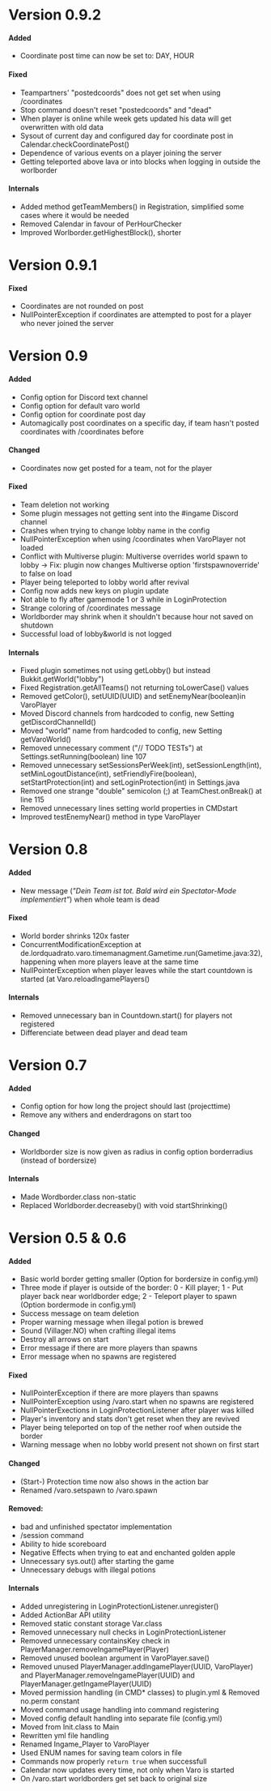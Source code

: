 # Version 0.9.2

#### Added
- Coordinate post time can now be set to: DAY, HOUR

#### Fixed
- Teampartners' "postedcoords" does not get set when using /coordinates
- Stop command doesn't reset "postedcoords" and "dead"
- When player is online while week gets updated his data will get overwritten with old data
- Sysout of current day and configured day for coordinate post in Calendar.checkCoordinatePost()
- Dependence of various events on a player joining the server
- Getting teleported above lava or into blocks when logging in outside the worlborder

#### Internals
- Added method getTeamMembers() in Registration, simplified some cases where it would be needed
- Removed Calendar in favour of PerHourChecker
- Improved Worlborder.getHighestBlock(), shorter


# Version 0.9.1

#### Fixed
- Coordinates are not rounded on post
- NullPointerException if coordinates are attempted to post for a player who never joined the server


# Version 0.9

#### Added
- Config option for Discord text channel
- Config option for default varo world
- Config option for coordinate post day
- Automagically post coordinates on a specific day, if team hasn't posted coordinates with /coordinates before

#### Changed
- Coordinates now get posted for a team, not for the player

#### Fixed
- Team deletion not working
- Some plugin messages not getting sent into the #ingame Discord channel
- Crashes when trying to change lobby name in the config
- NullPointerException when using /coordinates when VaroPlayer not loaded
- Conflict with Multiverse plugin: Multiverse overrides world spawn to lobby -> Fix: plugin now changes Multiverse option 'firstspawnoverride' to false on load
- Player being teleported to lobby world after revival
- Config now adds new keys on plugin update
- Not able to fly after gamemode 1 or 3 while in LoginProtection
- Strange coloring of /coordinates message
- Worldborder may shrink when it shouldn't because hour not saved on shutdown
- Successful load of lobby&world is not logged

#### Internals
- Fixed plugin sometimes not using getLobby() but instead Bukkit.getWorld("lobby")
- Fixed Registration.getAllTeams() not returning toLowerCase() values
- Removed getColor(), setUUID(UUID) and setEnemyNear(boolean)in VaroPlayer
- Moved Discord channels from hardcoded to config, new Setting getDiscordChannelId()
- Moved "world" name from hardcoded to config, new Setting getVaroWorld()
- Removed unnecessary comment ("// TODO TESTs") at Settings.setRunning(boolean) line 107
- Removed unnecessary setSessionsPerWeek(int), setSessionLength(int), setMinLogoutDistance(int), setFriendlyFire(boolean), setStartProtection(int) and setLoginProtection(int) in Settings.java
- Removed one strange "double" semicolon (;) at TeamChest.onBreak() at line 115
- Removed unnecessary lines setting world properties in CMDstart
- Improved testEnemyNear() method in type VaroPlayer


# Version 0.8

#### Added
- New message (_"Dein Team ist tot. Bald wird ein Spectator-Mode implementiert"_) when whole team is dead

#### Fixed
- World border shrinks 120x faster
- ConcurrentModificationException at de.lordquadrato.varo.timemanagment.Gametime.run(Gametime.java:32), happening when more players leave at the same time
- NullPointerException when player leaves while the start countdown is started (at Varo.reloadIngamePlayers()

#### Internals
- Removed unnecessary ban in Countdown.start() for players not registered
- Differenciate between dead player and dead team


# Version 0.7

#### Added
- Config option for how long the project should last (projecttime)
- Remove any withers and enderdragons on start too

#### Changed
- Worldborder size is now given as radius in config option borderradius (instead of bordersize)

#### Internals
- Made Wordborder.class non-static
- Replaced Worldborder.decreaseby() with void startShrinking()


# Version 0.5 & 0.6

#### Added
- Basic world border getting smaller (Option for bordersize in config.yml)
- Three mode if player is outside of the border: 0 - Kill player; 1 - Put player back near worldborder edge; 2 - Teleport player to spawn (Option bordermode in config.yml)
- Success message on team deletion
- Proper warning message when illegal potion is brewed
- Sound (Villager.NO) when crafting illegal items
- Destroy all arrows on start
- Error message if there are more players than spawns
- Error message when no spawns are registered

#### Fixed
- NullPointerException if there are more players than spawns
- NullPointerException using /varo.start when no spawns are registered
- NullPointerExections in LoginProtectionListener after player was killed
- Player's inventory and stats don't get reset when they are revived
- Player being teleported on top of the nether roof when outside the border
- Warning message when no lobby world present not shown on first start

#### Changed
- (Start-) Protection time now also shows in the action bar
- Renamed /varo.setspawn to /varo.spawn

#### Removed:
- bad and unfinished spectator implementation
- /session command
- Ability to hide scoreboard
- Negative Effects when trying to eat and enchanted golden apple
- Unnecessary sys.out() after starting the game
- Unnecessary debugs with illegal potions


#### Internals
- Added unregistering in LoginProtectionListener.unregister()
- Added ActionBar API utility
- Removed static constant storage Var.class
- Removed unnecessary null checks in LoginProtectionListener
- Removed unnecessary containsKey check in PlayerManager.removeIngamePlayer(Player)
- Removed unused boolean argument in VaroPlayer.save()
- Removed unused PlayerManager.addIngamePlayer(UUID, VaroPlayer) and PlayerManager.removeIngamePlayer(UUID) and PlayerManager.getIngamePlayer(UUID)
- Moved permission handling (in CMD* classes) to plugin.yml & Removed no.perm constant
- Moved command usage handling into command registering
- Moved config default handling into separate file (config.yml)
- Moved from Init.class to Main
- Rewritten yml file handling
- Renamed Ingame_Player to VaroPlayer
- Used ENUM names for saving team colors in file
- Commands now properly `return true` when successfull
- Calendar now updates every time, not only when Varo is started
- On /varo.start worldborders get set back to original size














